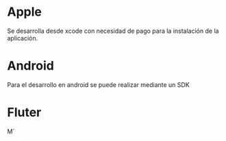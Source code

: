 # Apple
Se desarrolla desde xcode con necesidad de pago para la instalación de la aplicación.
# Android
Para el desarrollo en android se puede realizar mediante un SDK
# Fluter
M´